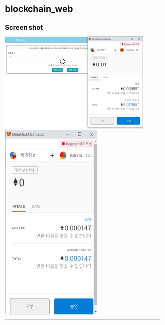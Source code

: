 # blockchain_web
## Screen shot
<img src="./img/blockchain_project.jpg" width="450px" height="300px" title="스크린 샷" alt="Screenshot"></img>
<img src="./img/후기 등록 메타마스크 창.jpg" width="300px" height="600px" title="후기 등록 메타마스크 창" alt="Screenshot"></img>

-------------
